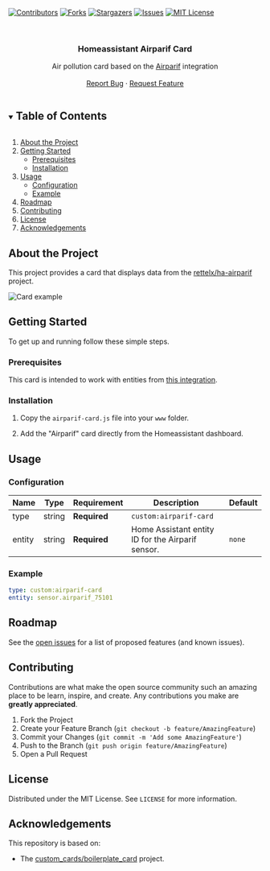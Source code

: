 [![Contributors][contributors-shield]][contributors-url]
[![Forks][forks-shield]][forks-url]
[![Stargazers][stars-shield]][stars-url]
[![Issues][issues-shield]][issues-url]
[![MIT License][license-shield]][license-url]

<!-- PROJECT LOGO -->
<br />
<p align="center">
  <h3 align="center">Homeassistant Airparif Card</h3>

  <p align="center">
    Air pollution card based on the <a href="https://github.com/rettelx/ha-airparif">Airparif</a> integration
    <br />
    <br />
    <a href="https://github.com/rettelx/ha-airparif-card/issues">Report Bug</a>
    ·
    <a href="https://github.com/rettelx/ha-airparif-card/issues">Request Feature</a>
  </p>
</p>

<!-- TABLE OF CONTENTS -->
<details open="open">
  <summary><h2 style="display: inline-block">Table of Contents</h2></summary>
  <ol>
    <li>
      <a href="#about-the-project">About the Project</a>
    </li>
    <li>
      <a href="#getting-started">Getting Started</a>
      <ul>
        <li><a href="#prerequisites">Prerequisites</a></li>
        <li><a href="#installation">Installation</a></li>
      </ul>
    </li>
    <li>
<a href="#usage">Usage</a>
      <ul>
        <li><a href="#configuration">Configuration</a></li>
        <li><a href="#example">Example</a></li>
      </ul>
</li>
    <li><a href="#roadmap">Roadmap</a></li>
    <li><a href="#contributing">Contributing</a></li>
    <li><a href="#license">License</a></li>
    <li><a href="#acknowledgements">Acknowledgements</a></li>
  </ol>
</details>

<!-- ABOUT THE PROJECT -->

## About the Project

This project provides a card that displays data from the [rettelx/ha-airparif](https://github.com/rettelx/ha-airparif)
project.

![Card example](https://github.com/rettelx/ha-airparif-card/blob/main/images/image.jpg?raw=true)

<!-- GETTING STARTED -->

## Getting Started

To get up and running follow these simple steps.

### Prerequisites

This card is intended to work with entities from [this integration](https://github.com/rettelx/ha-airparif).

### Installation

1. Copy the `airparif-card.js` file into your `www` folder.

2. Add the "Airparif" card directly from the Homeassistant dashboard.

## Usage

### Configuration

| Name   | Type   | Requirement  | Description                                       | Default |
| ------ | ------ | ------------ | ------------------------------------------------- | ------- |
| type   | string | **Required** | `custom:airparif-card`                            |         |
| entity | string | **Required** | Home Assistant entity ID for the Airparif sensor. | `none`  |

### Example

```yaml
type: custom:airparif-card
entity: sensor.airparif_75101
```

<!-- ROADMAP -->

## Roadmap

See the [open issues](https://github.com/rettelx/ha-airparif-card/issues) for a list of proposed features (and known issues).

<!-- CONTRIBUTING -->

## Contributing

Contributions are what make the open source community such an amazing place to be learn, inspire, and create. Any
contributions you make are **greatly appreciated**.

1. Fork the Project
2. Create your Feature Branch (`git checkout -b feature/AmazingFeature`)
3. Commit your Changes (`git commit -m 'Add some AmazingFeature'`)
4. Push to the Branch (`git push origin feature/AmazingFeature`)
5. Open a Pull Request

<!-- LICENSE -->

## License

Distributed under the MIT License. See `LICENSE` for more information.

<!-- ACKNOWLEDGEMENTS -->

## Acknowledgements

This repository is based on:

- The [custom_cards/boilerplate_card](https://github.com/custom-cards/boilerplate-card) project.

<!-- MARKDOWN LINKS & IMAGES -->
<!-- https://www.markdownguide.org/basic-syntax/#reference-style-links -->

[contributors-shield]: https://img.shields.io/github/contributors/rettelx/ha-airparif-card.svg?style=for-the-badge
[contributors-url]: https://github.com/rettelx/ha-airparif-card/graphs/contributors
[forks-shield]: https://img.shields.io/github/forks/rettelx/ha-airparif-card.svg?style=for-the-badge
[forks-url]: https://github.com/rettelx/ha-airparif-card/network/members
[stars-shield]: https://img.shields.io/github/stars/rettelx/ha-airparif-card.svg?style=for-the-badge
[stars-url]: https://github.com/rettelx/ha-airparif-card/stargazers
[issues-shield]: https://img.shields.io/github/issues/rettelx/ha-airparif-card.svg?style=for-the-badge
[issues-url]: https://github.com/rettelx/ha-airparif/-cardissues
[license-shield]: https://img.shields.io/github/license/rettelx/ha-airparif-card.svg?style=for-the-badge
[license-url]: https://github.com/rettelx/ha-airparif-card/blob/master/LICENSE.txt
